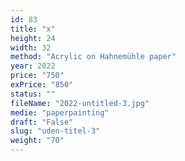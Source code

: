 ```yaml
---
id: 83
title: "x"
height: 24
width: 32
method: "Acrylic on Hahnemühle paper"
year: 2022
price: "750"
exPrice: "850"
status: ""
fileName: "2022-untitled-3.jpg"
medie: "paperpainting"
draft: "False"
slug: "uden-titel-3"
weight: "70"
---
```

